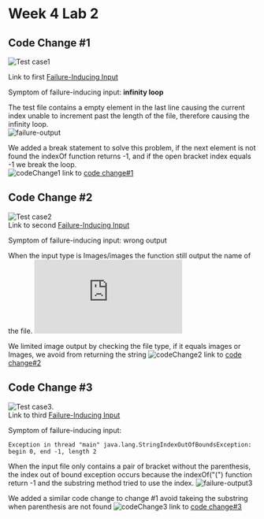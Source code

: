 # Week 4 Lab 2

## Code Change #1
![Test case1](https://user-images.githubusercontent.com/98373624/164944133-caf34151-80bd-4134-8490-d28f3376c956.png)

Link to first [Failure-Inducing Input](https://github.com/magikarp620/markdown-parser/blob/main/test-file.md?plain=1)

Symptom of failure-inducing input: __infinity loop__

The test file contains a empty element in the last line causing the current index unable to increment past the length of the file, therefore causing the infinity loop.  
![failure-output](https://user-images.githubusercontent.com/98373624/164944073-c4fb247f-4470-44a1-9c2c-98a7560b6075.png)

We added a break statement to solve this problem, if the next element is not found the indexOf function returns -1, and if the open bracket index equals -1 we break the loop.  
![codeChange1](https://user-images.githubusercontent.com/98373624/164943379-6d86d88d-488b-460a-96bc-913d16465312.png) 
link to [code change#1](https://github.com/magikarp620/markdown-parser/commit/8869f55d8f9757d433940ead9087dd1a0d2d4bc4)
## Code Change #2
![Test case2](https://user-images.githubusercontent.com/98373624/164944428-0fc5caba-15e6-41e7-afc8-c96898942d8b.png)  
Link to second [Failure-Inducing Input](https://github.com/magikarp620/markdown-parser/blob/main/test-file.md?plain=1)

Symptom of failure-inducing input: wrong output

When the input type is Images/images the function still output the name of the file.
![failure-output2](https://github.com/magikarp620/markdown-parser/blob/main/test-file2.md?plain=1)

We limited image output by checking the file type, if it equals images or Images, we avoid from returning the string 
![codeChange2](https://user-images.githubusercontent.com/98373624/164944611-5289e5c3-1314-4811-9889-f7cc66cd072b.png)
link to [code change#2](https://github.com/magikarp620/markdown-parser/commit/11690faf09e29d19b31dd8b4fb8620692641dced)
## Code Change #3
![Test case3](https://user-images.githubusercontent.com/98373624/164944655-fed0da2d-5bd7-4dea-97a4-641e42adc5cc.png).   
Link to third [Failure-Inducing Input](https://github.com/magikarp620/markdown-parser/blob/main/test-file4.md?plain=1)

Symptom of failure-inducing input:
```
Exception in thread "main" java.lang.StringIndexOutOfBoundsException: begin 0, end -1, length 2
```

When the input file only contains a pair of bracket without the parenthesis, the index out of bound exception occurs because the indexOf("(") function return -1 and the substring method tried to use the index.
![failure-output3](https://user-images.githubusercontent.com/98373624/164944766-26dc1cda-a774-4768-b186-c6468ac21e0b.png)

We added a similar code change to change #1 avoid takeing the substring when parenthesis are not found
![codeChange3](https://user-images.githubusercontent.com/98373624/164944829-98dbe83a-bd8c-4384-bd85-669754a54e0e.png)
link to [code change#3](https://github.com/magikarp620/markdown-parser/commit/a1c170289c37b1f8594b1c3bc30d80be44e8252a)
